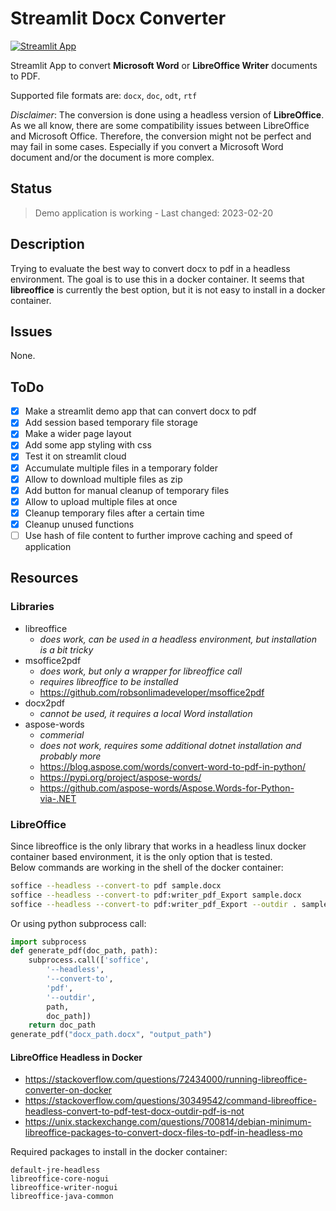 <!-- markdownlint-disable MD033 -->
# Streamlit Docx Converter

[![Streamlit App](https://static.streamlit.io/badges/streamlit_badge_black_white.svg)](https://franky1-streamlit-docx-converter-streamlit-app-n67qvo.streamlit.app/)

Streamlit App to convert **Microsoft Word** or **LibreOffice Writer** documents to PDF.

Supported file formats are: `docx`, `doc`, `odt`, `rtf`

*Disclaimer*: The conversion is done using a headless version of **LibreOffice**.
As we all know, there are some compatibility issues between LibreOffice and Microsoft Office. Therefore, the conversion might not be perfect and may fail in some cases.
Especially if you convert a Microsoft Word document and/or the document is more complex.

## Status

> Demo application is working - Last changed: 2023-02-20

## Description

Trying to evaluate the best way to convert docx to pdf in a headless environment. The goal is to use this in a docker container. It seems that **libreoffice** is currently the best option, but it is not easy to install in a docker container.

## Issues

None.

## ToDo

- [x] Make a streamlit demo app that can convert docx to pdf
- [x] Add session based temporary file storage
- [x] Make a wider page layout
- [x] Add some app styling with css
- [x] Test it on streamlit cloud
- [x] Accumulate multiple files in a temporary folder
- [x] Allow to download multiple files as zip
- [x] Add button for manual cleanup of temporary files
- [x] Allow to upload multiple files at once
- [x] Cleanup temporary files after a certain time
- [x] Cleanup unused functions
- [ ] Use hash of file content to further improve caching and speed of application

## Resources

### Libraries

- libreoffice
  - *does work, can be used in a headless environment, but installation is a bit tricky*
- msoffice2pdf
  - *does work, but only a wrapper for libreoffice call*
  - *requires libreoffice to be installed*
  - <https://github.com/robsonlimadeveloper/msoffice2pdf>
- docx2pdf
  - *cannot be used, it requires a local Word installation*
- aspose-words
  - *commerial*
  - *does not work, requires some additional dotnet installation and probably more*
  - <https://blog.aspose.com/words/convert-word-to-pdf-in-python/>
  - <https://pypi.org/project/aspose-words/>
  - <https://github.com/aspose-words/Aspose.Words-for-Python-via-.NET>

### LibreOffice

Since libreoffice is the only library that works in a headless linux docker container based environment, it is the only option that is tested.<br>
Below commands are working in the shell of the docker container:

```bash
soffice --headless --convert-to pdf sample.docx
soffice --headless --convert-to pdf:writer_pdf_Export sample.docx
soffice --headless --convert-to pdf:writer_pdf_Export --outdir . sample.docx
```

Or using python subprocess call:

```python
import subprocess
def generate_pdf(doc_path, path):
    subprocess.call(['soffice',
        '--headless',
        '--convert-to',
        'pdf',
        '--outdir',
        path,
        doc_path])
    return doc_path
generate_pdf("docx_path.docx", "output_path")
```

#### LibreOffice Headless in Docker

- <https://stackoverflow.com/questions/72434000/running-libreoffice-converter-on-docker>
- <https://stackoverflow.com/questions/30349542/command-libreoffice-headless-convert-to-pdf-test-docx-outdir-pdf-is-not>
- <https://unix.stackexchange.com/questions/700814/debian-minimum-libreoffice-packages-to-convert-docx-files-to-pdf-in-headless-mo>

Required packages to install in the docker container:

```text
default-jre-headless
libreoffice-core-nogui
libreoffice-writer-nogui
libreoffice-java-common
```
